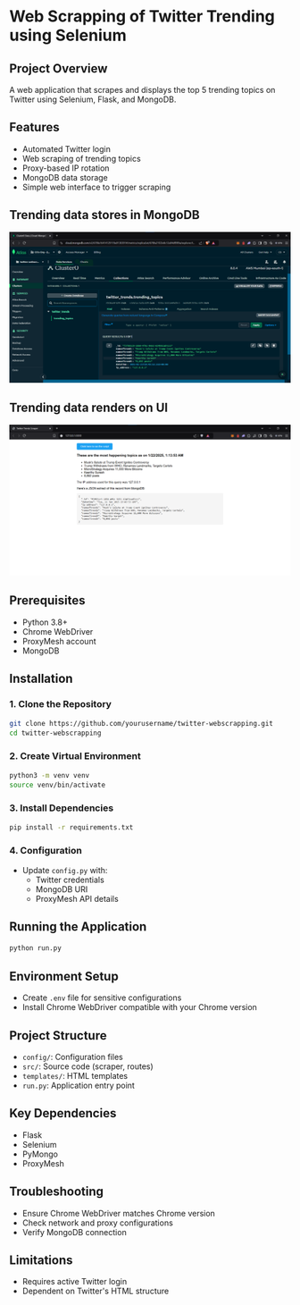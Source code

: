   #                                                                       Web Scrapping of Twitter Trending using Selenium

## Project Overview
A web application that scrapes and displays the top 5 trending topics on Twitter using Selenium, Flask, and MongoDB.

## Features
- Automated Twitter login
- Web scraping of trending topics
- Proxy-based IP rotation
- MongoDB data storage
- Simple web interface to trigger scraping
## Trending data stores in MongoDB 

![Screenshot 2025-01-01 230417](https://raw.githubusercontent.com/shivam0912/twitter-webscrapping/refs/heads/master/images/db-ss.png)


## Trending data renders on UI

![Screenshot 2025-01-01 223002](https://raw.githubusercontent.com/shivam0912/twitter-webscrapping/refs/heads/master/images/local-run.png)





## Prerequisites
- Python 3.8+
- Chrome WebDriver
- ProxyMesh account
- MongoDB

## Installation

### 1. Clone the Repository
```bash
git clone https://github.com/yourusername/twitter-webscrapping.git
cd twitter-webscrapping
```

### 2. Create Virtual Environment
```bash
python3 -m venv venv
source venv/bin/activate 
```

### 3. Install Dependencies
```bash
pip install -r requirements.txt
```

### 4. Configuration
- Update `config.py` with:
  - Twitter credentials
  - MongoDB URI
  - ProxyMesh API details

## Running the Application
```bash
python run.py
```

## Environment Setup
- Create `.env` file for sensitive configurations
- Install Chrome WebDriver compatible with your Chrome version

## Project Structure
- `config/`: Configuration files
- `src/`: Source code (scraper, routes)
- `templates/`: HTML templates
- `run.py`: Application entry point

## Key Dependencies
- Flask
- Selenium
- PyMongo
- ProxyMesh

## Troubleshooting
- Ensure Chrome WebDriver matches Chrome version
- Check network and proxy configurations
- Verify MongoDB connection

## Limitations
- Requires active Twitter login
- Dependent on Twitter's HTML structure
